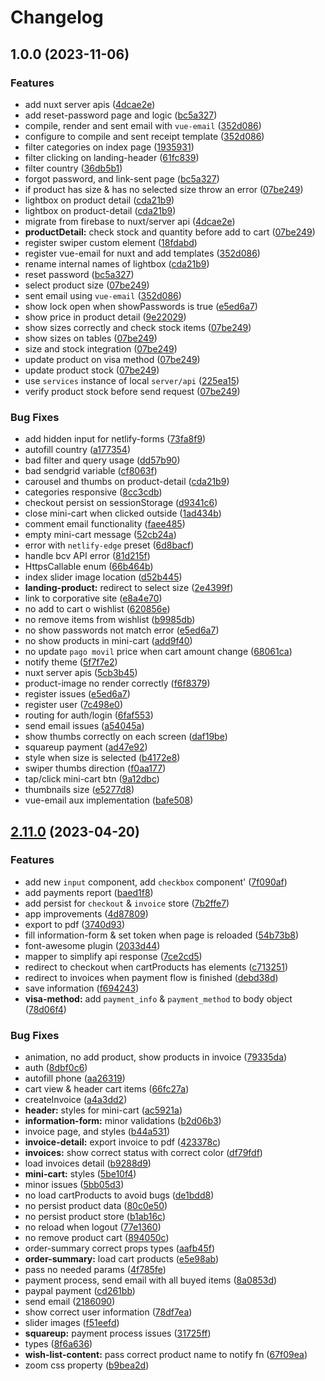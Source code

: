 # Changelog

## 1.0.0 (2023-11-06)


### Features

* add nuxt server apis ([4dcae2e](https://github.com/Novanet-Studio/cmstem-fe/commit/4dcae2e63c60bd5259e0cc81cdb420b6bd0b08d2))
* add reset-password page and logic ([bc5a327](https://github.com/Novanet-Studio/cmstem-fe/commit/bc5a327de1983d1f947dcacde93f3e65c08bb68f))
* compile, render and sent email with `vue-email` ([352d086](https://github.com/Novanet-Studio/cmstem-fe/commit/352d0867b7cc9f0e0230b2b984734986ef2bc088))
* configure to compile and sent receipt template ([352d086](https://github.com/Novanet-Studio/cmstem-fe/commit/352d0867b7cc9f0e0230b2b984734986ef2bc088))
* filter categories on index page ([1935931](https://github.com/Novanet-Studio/cmstem-fe/commit/1935931d8f59869808162b1cfa05e8238f9d5459))
* filter clicking on landing-header ([61fc839](https://github.com/Novanet-Studio/cmstem-fe/commit/61fc83967aeb156aa817c25ba15e4fd48229c988))
* filter country ([36db5b1](https://github.com/Novanet-Studio/cmstem-fe/commit/36db5b1ce439596efb5b91f7c082cae9afaa6ab1))
* forgot password, and link-sent page ([bc5a327](https://github.com/Novanet-Studio/cmstem-fe/commit/bc5a327de1983d1f947dcacde93f3e65c08bb68f))
* if product has size & has no selected size throw an error ([07be249](https://github.com/Novanet-Studio/cmstem-fe/commit/07be249385b3a5aa718e1a8e1ababddfc3ca7c6f))
* lightbox on product detail ([cda21b9](https://github.com/Novanet-Studio/cmstem-fe/commit/cda21b9ecb14eb54b4aec0fd85792acf9dfc4906))
* lightbox on product-detail ([cda21b9](https://github.com/Novanet-Studio/cmstem-fe/commit/cda21b9ecb14eb54b4aec0fd85792acf9dfc4906))
* migrate from firebase to nuxt/server api ([4dcae2e](https://github.com/Novanet-Studio/cmstem-fe/commit/4dcae2e63c60bd5259e0cc81cdb420b6bd0b08d2))
* **productDetail:** check stock and quantity before add to cart ([07be249](https://github.com/Novanet-Studio/cmstem-fe/commit/07be249385b3a5aa718e1a8e1ababddfc3ca7c6f))
* register swiper custom element ([18fdabd](https://github.com/Novanet-Studio/cmstem-fe/commit/18fdabdd41514e63301828dfeb8cbbfc6956e380))
* register vue-email for nuxt and add templates ([352d086](https://github.com/Novanet-Studio/cmstem-fe/commit/352d0867b7cc9f0e0230b2b984734986ef2bc088))
* rename internal names of lightbox ([cda21b9](https://github.com/Novanet-Studio/cmstem-fe/commit/cda21b9ecb14eb54b4aec0fd85792acf9dfc4906))
* reset password ([bc5a327](https://github.com/Novanet-Studio/cmstem-fe/commit/bc5a327de1983d1f947dcacde93f3e65c08bb68f))
* select product size ([07be249](https://github.com/Novanet-Studio/cmstem-fe/commit/07be249385b3a5aa718e1a8e1ababddfc3ca7c6f))
* sent email using `vue-email` ([352d086](https://github.com/Novanet-Studio/cmstem-fe/commit/352d0867b7cc9f0e0230b2b984734986ef2bc088))
* show lock open when showPasswords is true ([e5ed6a7](https://github.com/Novanet-Studio/cmstem-fe/commit/e5ed6a77ca20cea83ffaeb43166877d714281708))
* show price in product detail ([9e22029](https://github.com/Novanet-Studio/cmstem-fe/commit/9e22029f6dfdbb12a26e4ebf8a9dc62a63d3f787))
* show sizes correctly and check stock items ([07be249](https://github.com/Novanet-Studio/cmstem-fe/commit/07be249385b3a5aa718e1a8e1ababddfc3ca7c6f))
* show sizes on tables ([07be249](https://github.com/Novanet-Studio/cmstem-fe/commit/07be249385b3a5aa718e1a8e1ababddfc3ca7c6f))
* size and stock integration ([07be249](https://github.com/Novanet-Studio/cmstem-fe/commit/07be249385b3a5aa718e1a8e1ababddfc3ca7c6f))
* update product on visa method ([07be249](https://github.com/Novanet-Studio/cmstem-fe/commit/07be249385b3a5aa718e1a8e1ababddfc3ca7c6f))
* update product stock ([07be249](https://github.com/Novanet-Studio/cmstem-fe/commit/07be249385b3a5aa718e1a8e1ababddfc3ca7c6f))
* use `services` instance of local `server/api` ([225ea15](https://github.com/Novanet-Studio/cmstem-fe/commit/225ea157ecca042a424dcdb16e1715083e73680d))
* verify product stock before send request ([07be249](https://github.com/Novanet-Studio/cmstem-fe/commit/07be249385b3a5aa718e1a8e1ababddfc3ca7c6f))


### Bug Fixes

* add hidden input for netlify-forms ([73fa8f9](https://github.com/Novanet-Studio/cmstem-fe/commit/73fa8f9439754585720d4810e5a26ff71ff2c1be))
* autofill country ([a177354](https://github.com/Novanet-Studio/cmstem-fe/commit/a177354cdaa475822c7b9799545f17e9bee70163))
* bad filter and query usage ([dd57b90](https://github.com/Novanet-Studio/cmstem-fe/commit/dd57b900ca53a5c621637d62b28288bdcd9c1cd9))
* bad sendgrid variable ([cf8063f](https://github.com/Novanet-Studio/cmstem-fe/commit/cf8063f679e657997f0ff562df59b175f5435173))
* carousel and thumbs on product-detail ([cda21b9](https://github.com/Novanet-Studio/cmstem-fe/commit/cda21b9ecb14eb54b4aec0fd85792acf9dfc4906))
* categories responsive ([8cc3cdb](https://github.com/Novanet-Studio/cmstem-fe/commit/8cc3cdbdee76ef25a1d29f50c127db3f1427133b))
* checkout persist on sessionStorage ([d9341c6](https://github.com/Novanet-Studio/cmstem-fe/commit/d9341c6758413ea58af660ae5faa1d5fbe1e790d))
* close mini-cart when clicked outside ([1ad434b](https://github.com/Novanet-Studio/cmstem-fe/commit/1ad434bd89c3ce314d5c40c1bbc2ab62164cc463))
* comment email functionality ([faee485](https://github.com/Novanet-Studio/cmstem-fe/commit/faee48581de0ba57b8ac96c37a5e8193bd79b0e6))
* empty mini-cart message ([52cb24a](https://github.com/Novanet-Studio/cmstem-fe/commit/52cb24a5117fc9ed01463147020489c14bbb8b73))
* error with `netlify-edge` preset ([6d8bacf](https://github.com/Novanet-Studio/cmstem-fe/commit/6d8bacff28cb3d37232beb36fed83c9a27044813))
* handle bcv API error ([81d215f](https://github.com/Novanet-Studio/cmstem-fe/commit/81d215fada55eefe8e054f8840ea88fc70b125d5))
* HttpsCallable enum ([66b464b](https://github.com/Novanet-Studio/cmstem-fe/commit/66b464b9c1c427fb39a729733ad0bb7891c7dd1e))
* index slider image location ([d52b445](https://github.com/Novanet-Studio/cmstem-fe/commit/d52b44503e66470559c376c732b9d9e1fdff2c8b))
* **landing-product:** redirect to select size ([2e4399f](https://github.com/Novanet-Studio/cmstem-fe/commit/2e4399fae9758e88108532c0f8ad1430a1a5ee35))
* link to corporative site ([e8a4e70](https://github.com/Novanet-Studio/cmstem-fe/commit/e8a4e7090cd52df4818246f3914f5f729e497baa))
* no add to cart o wishlist ([620856e](https://github.com/Novanet-Studio/cmstem-fe/commit/620856e6d179dc849c02f3e4e3cac9b52aa1e221))
* no remove items from wishlist ([b9985db](https://github.com/Novanet-Studio/cmstem-fe/commit/b9985db7321a101d8008ba18238539bec6ca8e8e))
* no show passwords not match error ([e5ed6a7](https://github.com/Novanet-Studio/cmstem-fe/commit/e5ed6a77ca20cea83ffaeb43166877d714281708))
* no show products in mini-cart ([add9f40](https://github.com/Novanet-Studio/cmstem-fe/commit/add9f406d785c3c8a58d3efa9b7135ce018b39ba))
* no update `pago movil` price when cart amount change ([68061ca](https://github.com/Novanet-Studio/cmstem-fe/commit/68061cac5bb81c6b45d7211224280d5826364e7e))
* notify theme ([5f7f7e2](https://github.com/Novanet-Studio/cmstem-fe/commit/5f7f7e2883df15a79487f1d26dbf76952dfbed23))
* nuxt server apis ([5cb3b45](https://github.com/Novanet-Studio/cmstem-fe/commit/5cb3b45873b09cddd8150f7fab4b55c5e7cffd29))
* product-image no render correctly ([f6f8379](https://github.com/Novanet-Studio/cmstem-fe/commit/f6f83799695544658918c1f9b4ae64785ae882e7))
* register issues ([e5ed6a7](https://github.com/Novanet-Studio/cmstem-fe/commit/e5ed6a77ca20cea83ffaeb43166877d714281708))
* register user ([7c498e0](https://github.com/Novanet-Studio/cmstem-fe/commit/7c498e0a84e31bbe55c64ca52f57ffb12f0ce847))
* routing for auth/login ([6faf553](https://github.com/Novanet-Studio/cmstem-fe/commit/6faf553a797466a6208f6e8463b63d1564e15349))
* send email issues ([a54045a](https://github.com/Novanet-Studio/cmstem-fe/commit/a54045ac63f2f9f69dcac47cc185d1ba06b3680f))
* show thumbs correctly on each screen ([daf19be](https://github.com/Novanet-Studio/cmstem-fe/commit/daf19bea24a743712188f484039948037813098d))
* squareup payment ([ad47e92](https://github.com/Novanet-Studio/cmstem-fe/commit/ad47e921eb34ff6f1fc49fd20225de76f9c69ebd))
* style when size is selected ([b4172e8](https://github.com/Novanet-Studio/cmstem-fe/commit/b4172e85062cc961ea152037b8ff7f215f96245c))
* swiper thumbs direction ([f0aa177](https://github.com/Novanet-Studio/cmstem-fe/commit/f0aa177f07fbdca4124b4e1b464e83eb161d6648))
* tap/click mini-cart btn ([9a12dbc](https://github.com/Novanet-Studio/cmstem-fe/commit/9a12dbc39b8688c09c5f4012c42b74fc06129310))
* thumbnails size ([e5277d8](https://github.com/Novanet-Studio/cmstem-fe/commit/e5277d806b9e990ce3ea73f58761834532193336))
* vue-email aux implementation ([bafe508](https://github.com/Novanet-Studio/cmstem-fe/commit/bafe508e8f7f09fc24e3b127654ebaf5de9736e7))

## [2.11.0](https://github.com/Novanet-Studio/fast-ecommerce-fe/compare/v2.10.0...v2.11.0) (2023-04-20)


### Features

* add new `input` component, add `checkbox` component' ([7f090af](https://github.com/Novanet-Studio/fast-ecommerce-fe/commit/7f090af985e50aa4724d1d7cc4d3e958141843d6))
* add payments report ([baed1f8](https://github.com/Novanet-Studio/fast-ecommerce-fe/commit/baed1f8240690430229476767edf8f0bab3c2e9e))
* add persist for `checkout` & `invoice` store ([7b2ffe7](https://github.com/Novanet-Studio/fast-ecommerce-fe/commit/7b2ffe7c9235634dac6b06ffb738df0ad73f8c3e))
* app improvements ([4d87809](https://github.com/Novanet-Studio/fast-ecommerce-fe/commit/4d87809bc451ca372e337d44fc49f0e5a147e0ce))
* export to pdf ([3740d93](https://github.com/Novanet-Studio/fast-ecommerce-fe/commit/3740d9370936a84c422a9fb7f5f78761aaaa8c88))
* fill information-form & set token when page is reloaded ([54b73b8](https://github.com/Novanet-Studio/fast-ecommerce-fe/commit/54b73b816fc07bbac863964c8bd8c496a8fa5f32))
* font-awesome plugin ([2033d44](https://github.com/Novanet-Studio/fast-ecommerce-fe/commit/2033d448a781e3e005dc9fec6fbdc24e73d53b80))
* mapper to simplify api response ([7ce2cd5](https://github.com/Novanet-Studio/fast-ecommerce-fe/commit/7ce2cd5357b439d71a443d50e0f6e067faa3f114))
* redirect to checkout when cartProducts has elements ([c713251](https://github.com/Novanet-Studio/fast-ecommerce-fe/commit/c713251301c1724cbb7745626cd97717857720d3))
* redirect to invoices when payment flow is finished ([debd38d](https://github.com/Novanet-Studio/fast-ecommerce-fe/commit/debd38d315312446937ce1503506b3cb079398f4))
* save information ([f694243](https://github.com/Novanet-Studio/fast-ecommerce-fe/commit/f69424326f77d6bff3b0699ba3dfb3f9fba51ff0))
* **visa-method:** add `payment_info` & `payment_method` to body object ([78d06f4](https://github.com/Novanet-Studio/fast-ecommerce-fe/commit/78d06f4036e6391f75b2e582a1fc2900ba42de95))


### Bug Fixes

* animation, no add product, show products in invoice ([79335da](https://github.com/Novanet-Studio/fast-ecommerce-fe/commit/79335da7d6ad37406de105f8d4bccb20c5eb61db))
* auth ([8dbf0c6](https://github.com/Novanet-Studio/fast-ecommerce-fe/commit/8dbf0c697cc827706405db4cca954307ea3bbbeb))
* autofill phone ([aa26319](https://github.com/Novanet-Studio/fast-ecommerce-fe/commit/aa26319a2ef4b842e6bd93cee12c907c1a3ec2ce))
* cart view & header cart items ([66fc27a](https://github.com/Novanet-Studio/fast-ecommerce-fe/commit/66fc27a6507e5129433f97ec544e88a90bc9f424))
* createInvoice ([a4a3dd2](https://github.com/Novanet-Studio/fast-ecommerce-fe/commit/a4a3dd2f14ec31bda257801fda12ee41c1db567f))
* **header:** styles for mini-cart ([ac5921a](https://github.com/Novanet-Studio/fast-ecommerce-fe/commit/ac5921abdfce86b00d37676aa013b4b27b12d1aa))
* **information-form:** minor validations ([b2d06b3](https://github.com/Novanet-Studio/fast-ecommerce-fe/commit/b2d06b37993329694cb00025c6e9115bf4d69709))
* invoice page, and styles ([b44a531](https://github.com/Novanet-Studio/fast-ecommerce-fe/commit/b44a531cf027f2328cc5398fba34f6dd6cb1af87))
* **invoice-detail:** export invoice to pdf ([423378c](https://github.com/Novanet-Studio/fast-ecommerce-fe/commit/423378c94a52b00482ad131d3fb1d78c29f591a0))
* **invoices:** show correct status with correct color ([df79fdf](https://github.com/Novanet-Studio/fast-ecommerce-fe/commit/df79fdf64487caf7c166542f404f4aeec15de3a8))
* load invoices detail ([b9288d9](https://github.com/Novanet-Studio/fast-ecommerce-fe/commit/b9288d9e903fed4737f01f1465d9da7a3255da77))
* **mini-cart:** styles ([5be10f4](https://github.com/Novanet-Studio/fast-ecommerce-fe/commit/5be10f4ce06b8f415feb33577fe8213104ffeccd))
* minor issues ([5bb05d3](https://github.com/Novanet-Studio/fast-ecommerce-fe/commit/5bb05d3201db2c4458f79d0cc14bf6f8e4c572ff))
* no load cartProducts to avoid bugs ([de1bdd8](https://github.com/Novanet-Studio/fast-ecommerce-fe/commit/de1bdd86e6dfbc4ad6f1db17d6a5f6bfc268b617))
* no persist product data ([80c0e50](https://github.com/Novanet-Studio/fast-ecommerce-fe/commit/80c0e50ee6249ce79a4f47c151a49b4c8cb5120f))
* no persist product store ([b1ab16c](https://github.com/Novanet-Studio/fast-ecommerce-fe/commit/b1ab16cf1b6f1c4d44322a3165adbd7af038e1c9))
* no reload when logout ([77e1360](https://github.com/Novanet-Studio/fast-ecommerce-fe/commit/77e13604cc8f353d7a706a67fa4d0d92ba53196b))
* no remove product cart ([894050c](https://github.com/Novanet-Studio/fast-ecommerce-fe/commit/894050c8ea7dd17af07548ff24be54c94e6c878c))
* order-summary correct props types ([aafb45f](https://github.com/Novanet-Studio/fast-ecommerce-fe/commit/aafb45fa5d419d979fbb4bbb9bfce5365c331fb5))
* **order-summary:** load cart products ([e5e98ab](https://github.com/Novanet-Studio/fast-ecommerce-fe/commit/e5e98aba4a52de80077f3ca3fef5364b029b75d6))
* pass no needed params ([4f785fe](https://github.com/Novanet-Studio/fast-ecommerce-fe/commit/4f785fe91b63124074898175ef52437abd2238e8))
* payment process, send email with all buyed items ([8a0853d](https://github.com/Novanet-Studio/fast-ecommerce-fe/commit/8a0853dbae41f7474bdd7f53841d4883af8a583f))
* paypal payment ([cd261bb](https://github.com/Novanet-Studio/fast-ecommerce-fe/commit/cd261bb84e0c86f59fb83bc295514dc3f56ef418))
* send email ([2186090](https://github.com/Novanet-Studio/fast-ecommerce-fe/commit/2186090ccf0bf3562fcf1d73607cee7936c16fdd))
* show correct user information ([78df7ea](https://github.com/Novanet-Studio/fast-ecommerce-fe/commit/78df7eaba4f5022e9bad2c017568409289036b94))
* slider images ([f51eefd](https://github.com/Novanet-Studio/fast-ecommerce-fe/commit/f51eefd5dea47a7dcdd1596d4942f1910aa57ef3))
* **squareup:** payment process issues ([31725ff](https://github.com/Novanet-Studio/fast-ecommerce-fe/commit/31725ff2df19c711310131649f5a8734c6e8222a))
* types ([8f6a636](https://github.com/Novanet-Studio/fast-ecommerce-fe/commit/8f6a6369382a43324709d580eded3e28e51fcb4e))
* **wish-list-content:** pass correct product name to notify fn ([67f09ea](https://github.com/Novanet-Studio/fast-ecommerce-fe/commit/67f09ea4a4d8398acbb3a0e998cb57da161e1591))
* zoom css property ([b9bea2d](https://github.com/Novanet-Studio/fast-ecommerce-fe/commit/b9bea2d03a2070b2e718022946f7cfd9a1344c26))
